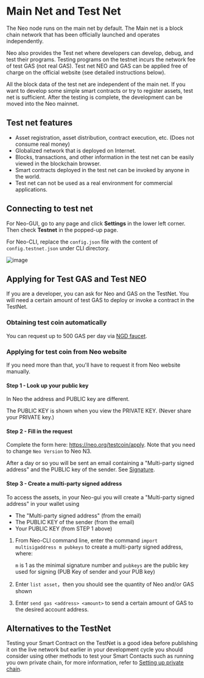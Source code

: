 # Main Net and Test Net

The Neo node runs on the main net by default. The Main net is a block chain network that has been officially launched and operates independently.  

Neo also provides the Test net where developers can develop, debug, and test their programs. Testing programs on the testnet incurs the network fee of test GAS (not real GAS). Test net NEO and GAS can be applied free of charge on the official website (see detailed instructions below).

All the block data of the test net are independent of the main net. If you want to develop some simple smart contracts or try to register assets, test net is sufficient. After the testing is complete, the development can be moved into the Neo mainnet.

## Test net features

- Asset registration, asset distribution, contract execution, etc. (Does not consume real money)
- Globalized network that is deployed on Internet.
- Blocks, transactions, and other information in the test net can be easily viewed in the blockchain browser.
- Smart contracts deployed in the test net can be invoked by anyone in the world.
- Test net can not be used as a real environment for commercial applications.

## Connecting to test net

For Neo-GUI, go to any page and click **Settings** in the lower left corner. Then check **Testnet** in the popped-up page.

For Neo-CLI, replace the `config.json` file with the content of `config.testnet.json` under CLI directory.

![image](../../assets/testnet_2_v2.png)

## Applying for Test GAS and Test NEO

If you are a developer, you can ask for Neo and GAS on the TestNet. You will need a certain amount of test GAS to deploy or invoke a contract in the TestNet.  

### Obtaining test coin automatically

You can request up to 500 GAS per day via [NGD faucet](https://neowish.ngd.network/neo3/). 

### Applying for test coin from Neo website

If you need more than that, you'll have to request it from Neo website manually.

#### Step 1 - Look up your public key
In Neo the address and PUBLIC key are different. 

The PUBLIC KEY is shown when you view the PRIVATE KEY. (Never share your PRIVATE key.)  

#### Step 2 - Fill in the request
Complete the form here: https://neo.org/testcoin/apply. Note that you need to change `Neo Version` to Neo N3.

After a day or so you will be sent an email containing a "Multi-party signed address" and the PUBLIC key of the sender. See [Signature](../../node/gui/advanced.md).

#### Step 3 - Create a multi-party signed address
To access the assets, in your Neo-gui you will create a "Multi-party signed address" in your wallet using 

- The "Multi-party signed address" (from the email) 
- The PUBLIC KEY of the sender (from the email)
- Your PUBLIC KEY (from STEP 1 above) 

1. From Neo-CLI command line, enter the command  `import multisigaddress m pubkeys` to create a multi-party signed address, where:

   `m` is 1 as the minimal signature number and `pubkeys` are the public key used for signing (PUB Key of sender and your PUB key) 

2. Enter `list asset`，then you should see the quantity of Neo and/or GAS shown

3. Enter `send gas <address> <amount>` to send a certain amount of GAS to the desired account address.

## Alternatives to the TestNet

Testing your Smart Contract on the TestNet is a good idea before publishing it on the live network but earlier in your development cycle you should consider using other methods to test your Smart Contacts such as running you own private chain, for more information, refer to [Setting up private chain](private-chain/solo.md).
